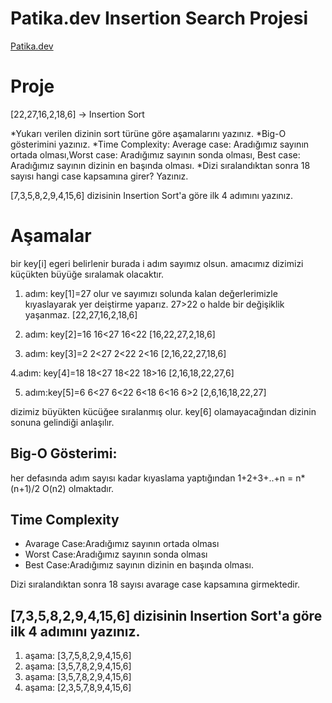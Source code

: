 # Patika.dev Insertion Search Projesi
[Patika.dev](https://www.patika.dev/tr)

# Proje
[22,27,16,2,18,6] -> Insertion Sort

*Yukarı verilen dizinin sort türüne göre aşamalarını yazınız.
*Big-O gösterimini yazınız.
*Time Complexity: Average case: Aradığımız sayının ortada olması,Worst case: Aradığımız sayının sonda olması, Best case: Aradığımız sayının dizinin en başında olması.
*Dizi sıralandıktan sonra 18 sayısı hangi case kapsamına girer? Yazınız.


[7,3,5,8,2,9,4,15,6] dizisinin Insertion Sort'a göre ilk 4 adımını yazınız.

# Aşamalar

bir key[i] egeri belirlenir burada i adım sayımız olsun.
amacımız dizimizi küçükten büyüğe sıralamak olacaktır.

1. adım: key[1]=27 olur ve sayımızı solunda kalan değerlerimizle kıyaslayarak yer deiştirme yaparız. 
         27>22 o halde bir değişiklik yaşanmaz.
         [22,27,16,2,18,6]

2. adım: key[2]=16
         16<27
         16<22
         [16,22,27,2,18,6]
         
3. adım: key[3]=2
         2<27
         2<22
         2<16
        [2,16,22,27,18,6]

4.adım: key[4]=18
        18<27
        18<22
        18>16
        [2,16,18,22,27,6]

5. adım:key[5]=6
        6<27
        6<22
        6<18
        6<16
        6>2
        [2,6,16,18,22,27] 
        
dizimiz büyükten kücüğee sıralanmış olur. key[6] olamayacağından dizinin sonuna gelindiği anlaşılır. 

## Big-O Gösterimi:

her defasında adım sayısı kadar kıyaslama yaptığından 1+2+3+..+n = n*(n+1)/2  O(n2) olmaktadır. 

## Time Complexity
*  Avarage Case:Aradığımız sayının ortada olması
*  Worst Case:Aradığımız sayının sonda olması
*  Best Case:Aradığımız sayının dizinin en başında olması.

 Dizi sıralandıktan sonra 18 sayısı avarage case kapsamına girmektedir.
 
## [7,3,5,8,2,9,4,15,6] dizisinin Insertion Sort'a göre ilk 4 adımını yazınız.


 1. aşama: [3,7,5,8,2,9,4,15,6]
 2. aşama: [3,5,7,8,2,9,4,15,6]
 3. aşama: [3,5,7,8,2,9,4,15,6]
 4. aşama: [2,3,5,7,8,9,4,15,6]
 